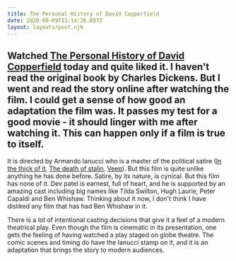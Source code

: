 ```yaml
---
title: The Personal History of David Copperfield
date: 2020-08-09T11:14:26.037Z
layout: layouts/post.njk
---
```

Watched [The Personal History of David Copperfield](https://en.wikipedia.org/wiki/The_Personal_History_of_David_Copperfield) today and quite liked it. I haven't read the original book by Charles Dickens. But I went and read the story online after watching the film. I could get a sense of how good an adaptation the film was. It passes my test for a good movie - it should linger with me after watching it. This can happen only if a film is true to itself.
--- 

It is directed by Armando Ianucci who is a master of the political satire ([In the thick of it](https://en.wikipedia.org/wiki/The_Thick_of_It), [The death of stalin](https://en.wikipedia.org/wiki/The_Death_of_Stalin), [Veep](https://en.wikipedia.org/wiki/Veep)). But this film is quite unlike anything he has done before. Satire, by its nature, is cynical. But this film has none of it. Dev patel is earnest, full of heart, and he is supported by an amazing cast including big names like Tilda Swilton, Hugh Laurie, Peter Capaldi and Ben Whishaw. Thinking about it now, I don't think I have disliked any film that has had Ben Whishaw in it. 

There is a lot of intentional casting decisions that give it a feel of a modern theatrical play. Even though the film is cinematic in its presentation, one gets the feeling of having watched a play staged on globe theatre. The comic scenes and timing do have the Ianucci stamp on it, and it is an adaptation that brings the story to modern audiences.